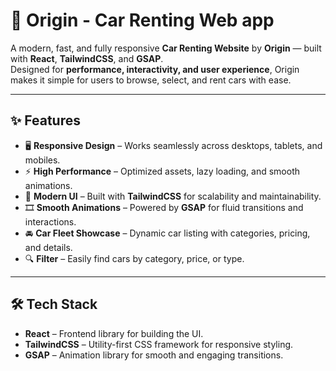 # 🚗 Origin - Car Renting Web app 

A modern, fast, and fully responsive **Car Renting Website** by **Origin** — built with **React**, **TailwindCSS**, and **GSAP**.  
Designed for **performance, interactivity, and user experience**, Origin makes it simple for users to browse, select, and rent cars with ease.  

---

## ✨ Features  

- 🖥️ **Responsive Design** – Works seamlessly across desktops, tablets, and mobiles.  
- ⚡ **High Performance** – Optimized assets, lazy loading, and smooth animations.  
- 🎨 **Modern UI** – Built with **TailwindCSS** for scalability and maintainability.  
- 🎞️ **Smooth Animations** – Powered by **GSAP** for fluid transitions and interactions.  
- 🚘 **Car Fleet Showcase** – Dynamic car listing with categories, pricing, and details.  
- 🔍 **Filter** – Easily find cars by category, price, or type.  
 

---

## 🛠️ Tech Stack  

- **React** – Frontend library for building the UI.  
- **TailwindCSS** – Utility-first CSS framework for responsive styling.  
- **GSAP** – Animation library for smooth and engaging transitions.
 

